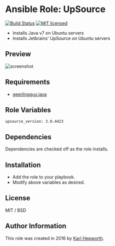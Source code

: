 # Ansible Role: UpSource

[![Build Status](https://travis-ci.org/fubarhouse/ansible-role-upsource.svg?branch=master)](https://travis-ci.org/fubarhouse/ansible-role-upsource)
[![MIT licensed](https://img.shields.io/badge/license-MIT-blue.svg)](https://raw.githubusercontent.com/fubarhouse/ansible-role-upsource/master/LICENSE)

* Installs Java v7 on Ubuntu servers
* Installs Jetbrains' UpSource on Ubuntu servers

## Preview
![screenshot](https://raw.githubusercontent.com/fubarhouse/ansible-role-upsource/master/images/login-screen.png)

## Requirements

  * [geerlingguy.java](https://github.com/geerlingguy/ansible-role-java)

## Role Variables

    upsource_version: 3.0.4423

## Dependencies

  Dependencies are checked off as the role installs.

## Installation

  * Add the role to your playbook.
  * Modify above variables as desired.

## License

MIT / BSD

## Author Information

This role was created in 2016 by [Karl Hepworth](https://twitter.com/fubarhouse).

